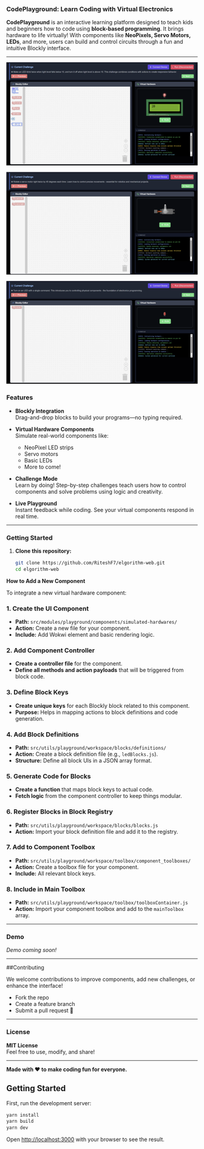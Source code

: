 ### CodePlayground: Learn Coding with Virtual Electronics

**CodePlayground** is an interactive learning platform designed to teach kids and beginners how to code using 
**block-based programming**. It brings hardware to life virtually! With components like **NeoPixels, Servo Motors, LEDs**,
and more, users can build and control circuits through a fun and intuitive Blockly interface.

---



![LIVE_DEMO](./public/images/ss2.png)

![LIVE_DEMO](./public/images/ss3.png)

![LIVE_DEMO](./public/images/ss4.png)

### Features

- **Blockly Integration**  
  Drag-and-drop blocks to build your programs—no typing required.

- **Virtual Hardware Components**  
  Simulate real-world components like:
    - NeoPixel LED strips
    - Servo motors
    - Basic LEDs
    - More to come!

- **Challenge Mode**  
  Learn by doing! Step-by-step challenges teach users how to control components and solve problems using logic and
  creativity.

- **Live Playground**  
  Instant feedback while coding. See your virtual components respond in real time.

---

### Getting Started

1. **Clone this repository:**
   ```bash
   git clone https://github.com/RiteshF7/elgorithm-web.git
   cd elgorithm-web

**How to Add a New Component**

To integrate a new virtual hardware component:

### 1. Create the UI Component

- **Path:** `src/modules/playground/components/simulated-hardwares/`
- **Action:** Create a new file for your component.
- **Include:** Add Wokwi element and basic rendering logic.

### 2. Add Component Controller

- **Create a controller file** for the component.
- **Define all methods and action payloads** that will be triggered from block code.

### 3. Define Block Keys

- **Create unique keys** for each Blockly block related to this component.
- **Purpose:** Helps in mapping actions to block definitions and code generation.

### 4. Add Block Definitions

- **Path:** `src/utils/playground/workspace/blocks/definitions/`
- **Action:** Create a block definition file (e.g., `ledBlocks.js`).
- **Structure:** Define all block UIs in a JSON array format.

### 5. Generate Code for Blocks

- **Create a function** that maps block keys to actual code.
- **Fetch logic** from the component controller to keep things modular.

### 6. Register Blocks in Block Registry

- **Path:** `src/utils/playground/workspace/blocks/blocks.js`
- **Action:** Import your block definition file and add it to the registry.

### 7. Add to Component Toolbox

- **Path:** `src/utils/playground/workspace/toolbox/component_toolboxes/`
- **Action:** Create a toolbox file for your component.
- **Include:** All relevant block keys.

### 8. Include in Main Toolbox

- **Path:** `src/utils/playground/workspace/toolbox/toolboxContainer.js`
- **Action:** Import your component toolbox and add to the `mainToolbox` array.

---

### Demo

_Demo coming soon!_

---

##Contributing

We welcome contributions to improve components, add new challenges, or enhance the interface!

- Fork the repo
- Create a feature branch
- Submit a pull request 🚀

---

### License

**MIT License**  
Feel free to use, modify, and share!

---

**Made with ❤️ to make coding fun for everyone.**

## Getting Started

First, run the development server:

```bash
yarn install 
yarn build
yarn dev 
```

Open [http://localhost:3000](http://localhost:3000) with your browser to see the result.


